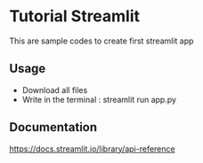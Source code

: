 # Tutorial Streamlit

This are sample codes to create first streamlit app


## Usage

* Download all files
* Write in the terminal : streamlit run app.py

## Documentation

https://docs.streamlit.io/library/api-reference

